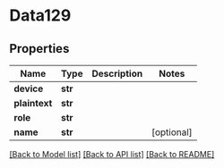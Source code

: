 # Data129

## Properties
Name | Type | Description | Notes
------------ | ------------- | ------------- | -------------
**device** | **str** |  | 
**plaintext** | **str** |  | 
**role** | **str** |  | 
**name** | **str** |  | [optional] 

[[Back to Model list]](../README.md#documentation-for-models) [[Back to API list]](../README.md#documentation-for-api-endpoints) [[Back to README]](../README.md)


